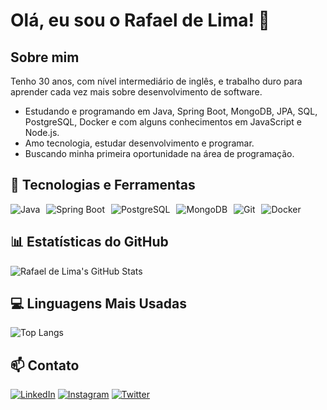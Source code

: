 # Olá, eu sou o Rafael de Lima! 👋

## Sobre mim

Tenho 30 anos, com nível intermediário de inglês, e trabalho duro para aprender cada vez mais sobre desenvolvimento de software.
- Estudando e programando em Java, Spring Boot, MongoDB, JPA, SQL, PostgreSQL, Docker e com alguns conhecimentos em JavaScript e Node.js.
- Amo tecnologia, estudar desenvolvimento e programar.
- Buscando minha primeira oportunidade na área de programação.

## 🚀 Tecnologias e Ferramentas

<div style="display: flex; gap: 10px;">
  <img src="https://img.shields.io/badge/Java-ED8B00?style=for-the-badge&logo=openjdk&logoColor=white" alt="Java">
  <img src="https://img.shields.io/badge/Spring_Boot-6DB33F?style=for-the-badge&logo=spring-boot&logoColor=white" alt="Spring Boot">
  <img src="https://img.shields.io/badge/PostgreSQL-316192?style=for-the-badge&logo=postgresql&logoColor=white" alt="PostgreSQL">
  <img src="https://img.shields.io/badge/MongoDB-4EA94B?style=for-the-badge&logo=mongodb&logoColor=white" alt="MongoDB">
  <img src="https://img.shields.io/badge/Git-F05032?style=for-the-badge&logo=git&logoColor=white" alt="Git">
  <img src="https://img.shields.io/badge/Docker-2496ED?style=for-the-badge&logo=docker&logoColor=white" alt="Docker">
</div>

## 📊 Estatísticas do GitHub

![Rafael de Lima's GitHub Stats](https://github-readme-stats.vercel.app/api?username=rafaL02&show_icons=true&theme=radical)

## 💻 Linguagens Mais Usadas

![Top Langs](https://github-readme-stats.vercel.app/api/top-langs/?username=rafaL02&layout=compact&theme=radical)

## 📫 Contato

[![LinkedIn](https://img.shields.io/badge/LinkedIn-0077B5?style=for-the-badge&logo=linkedin&logoColor=white)](https://www.linkedin.com/in/orafaellima/)
[![Instagram](https://img.shields.io/badge/Instagram-E4405F?style=for-the-badge&logo=instagram&logoColor=white)](https://www.instagram.com/devlilrafa/)
[![Twitter](https://img.shields.io/badge/Twitter-1DA1F2?style=for-the-badge&logo=twitter&logoColor=white)](https://x.com/devlilrafa)
